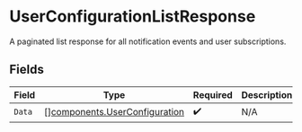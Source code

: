 # UserConfigurationListResponse

A paginated list response for all notification events and user subscriptions.


## Fields

| Field                                                                          | Type                                                                           | Required                                                                       | Description                                                                    |
| ------------------------------------------------------------------------------ | ------------------------------------------------------------------------------ | ------------------------------------------------------------------------------ | ------------------------------------------------------------------------------ |
| `Data`                                                                         | [][components.UserConfiguration](../../models/components/userconfiguration.md) | :heavy_check_mark:                                                             | N/A                                                                            |